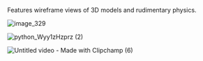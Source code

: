 Features wireframe views of 3D models and rudimentary physics.

![image_329](https://github.com/Nam-H-Pham/3D_Render_Engine/assets/95603897/90e29d0e-a8c6-48ce-ad61-afbd805bb692)

![python_Wyy1zHzprz (2)](https://github.com/Nam-H-Pham/3D_Render_Engine/assets/95603897/e907976f-f502-41de-8618-59f9ebdd6ad8)

![Untitled video - Made with Clipchamp (6)](https://github.com/Nam-H-Pham/3D_Render_Engine/assets/95603897/61552a28-7451-4ae6-a7eb-4bfc40547d73)
